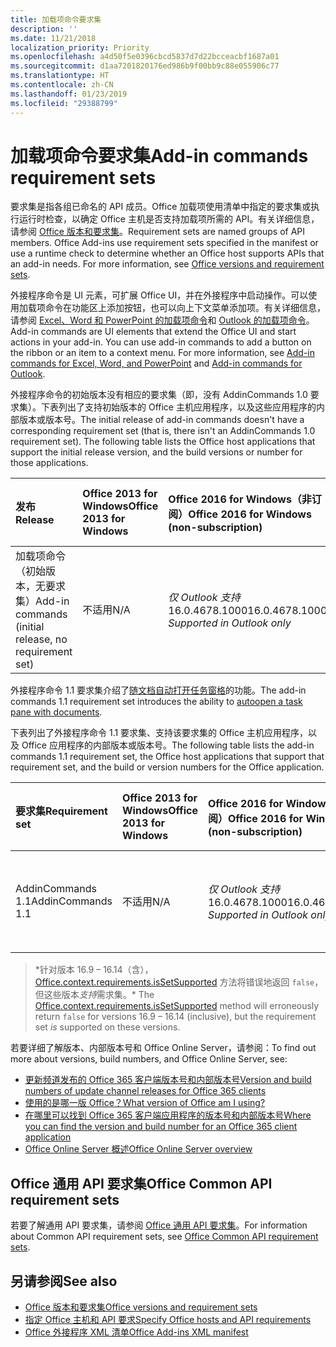 ```yaml
---
title: 加载项命令要求集
description: ''
ms.date: 11/21/2018
localization_priority: Priority
ms.openlocfilehash: a4d50f5e0396cbcd5837d7d22bcceacbf1687a01
ms.sourcegitcommit: d1aa7201820176ed986b9f00bb9c88e055906c77
ms.translationtype: HT
ms.contentlocale: zh-CN
ms.lasthandoff: 01/23/2019
ms.locfileid: "29388799"
---
```

# <a name="add-in-commands-requirement-sets"></a><span data-ttu-id="9b2cf-102">加载项命令要求集</span><span class="sxs-lookup"><span data-stu-id="9b2cf-102">Add-in commands requirement sets</span></span>

<span data-ttu-id="9b2cf-p101">要求集是指各组已命名的 API 成员。Office 加载项使用清单中指定的要求集或执行运行时检查，以确定 Office 主机是否支持加载项所需的 API。有关详细信息，请参阅 [Office 版本和要求集](https://docs.microsoft.com/office/dev/add-ins/develop/office-versions-and-requirement-sets)。</span><span class="sxs-lookup"><span data-stu-id="9b2cf-p101">Requirement sets are named groups of API members. Office Add-ins use requirement sets specified in the manifest or use a runtime check to determine whether an Office host supports APIs that an add-in needs. For more information, see [Office versions and requirement sets](https://docs.microsoft.com/office/dev/add-ins/develop/office-versions-and-requirement-sets).</span></span>

<span data-ttu-id="9b2cf-p102">外接程序命令是 UI 元素，可扩展 Office UI，并在外接程序中启动操作。可以使用加载项命令在功能区上添加按钮，也可以向上下文菜单添加项。有关详细信息，请参阅 [Excel、Word 和 PowerPoint 的加载项命令](https://docs.microsoft.com/office/dev/add-ins/design/add-in-commands)和 [Outlook 的加载项命令](https://docs.microsoft.com/outlook/add-ins/add-in-commands-for-outlook)。</span><span class="sxs-lookup"><span data-stu-id="9b2cf-p102">Add-in commands are UI elements that extend the Office UI and start actions in your add-in. You can use add-in commands to add a button on the ribbon or an item to a context menu. For more information, see [Add-in commands for Excel, Word, and PowerPoint](https://docs.microsoft.com/office/dev/add-ins/design/add-in-commands) and [Add-in commands for Outlook](https://docs.microsoft.com/outlook/add-ins/add-in-commands-for-outlook).</span></span>

<span data-ttu-id="9b2cf-p103">外接程序命令的初始版本没有相应的要求集（即，没有 AddinCommands 1.0 要求集）。下表列出了支持初始版本的 Office 主机应用程序，以及这些应用程序的内部版本或版本号。</span><span class="sxs-lookup"><span data-stu-id="9b2cf-p103">The initial release of add-in commands doesn't have a corresponding requirement set (that is, there isn't an AddinCommands 1.0 requirement set). The following table lists the Office host applications that support the initial release version, and the build versions or number for those applications.</span></span>  

| <span data-ttu-id="9b2cf-111">发布</span><span class="sxs-lookup"><span data-stu-id="9b2cf-111">Release</span></span>   |  <span data-ttu-id="9b2cf-112">Office 2013 for Windows</span><span class="sxs-lookup"><span data-stu-id="9b2cf-112">Office 2013 for Windows</span></span> | <span data-ttu-id="9b2cf-113">Office 2016 for Windows（非订阅）</span><span class="sxs-lookup"><span data-stu-id="9b2cf-113">Office 2016 for Windows (non-subscription)</span></span> | <span data-ttu-id="9b2cf-114">Office 365 for Windows</span><span class="sxs-lookup"><span data-stu-id="9b2cf-114">Office 365 for Windows</span></span>   |  <span data-ttu-id="9b2cf-115">Office 365 for iPad</span><span class="sxs-lookup"><span data-stu-id="9b2cf-115">Office 365 for iPad</span></span>  |  <span data-ttu-id="9b2cf-116">Office 365 for Mac</span><span class="sxs-lookup"><span data-stu-id="9b2cf-116">Office 365 for Mac</span></span>  | <span data-ttu-id="9b2cf-117">Office Online</span><span class="sxs-lookup"><span data-stu-id="9b2cf-117">Office Online</span></span>  |  
|:-----|:-----|:-----|:-----|:-----|:-----|:-----|
| <span data-ttu-id="9b2cf-118">加载项命令（初始版本，无要求集）</span><span class="sxs-lookup"><span data-stu-id="9b2cf-118">Add-in commands (initial release, no requirement set)</span></span> | <span data-ttu-id="9b2cf-119">不适用</span><span class="sxs-lookup"><span data-stu-id="9b2cf-119">N/A</span></span> | <span data-ttu-id="9b2cf-120">*仅 Outlook 支持* 16.0.4678.1000</span><span class="sxs-lookup"><span data-stu-id="9b2cf-120">16.0.4678.1000 *Supported in Outlook only*</span></span> |<span data-ttu-id="9b2cf-121">版本 1603（内部版本 6769.0000）或更高版本</span><span class="sxs-lookup"><span data-stu-id="9b2cf-121">Version 1603 (Build 6769.0000) or later</span></span> | <span data-ttu-id="9b2cf-122">不适用</span><span class="sxs-lookup"><span data-stu-id="9b2cf-122">N/A</span></span> | <span data-ttu-id="9b2cf-123">15.33 或更高版本</span><span class="sxs-lookup"><span data-stu-id="9b2cf-123">15.33 or later</span></span>| <span data-ttu-id="9b2cf-124">2016 年 1 月</span><span class="sxs-lookup"><span data-stu-id="9b2cf-124">January 2016</span></span> |

<span data-ttu-id="9b2cf-125">外接程序命令 1.1 要求集介绍了[随文档自动打开任务窗格](https://docs.microsoft.com/office/dev/add-ins/develop/automatically-open-a-task-pane-with-a-document)的功能。</span><span class="sxs-lookup"><span data-stu-id="9b2cf-125">The add-in commands 1.1 requirement set introduces the ability to [autoopen a task pane with documents](https://docs.microsoft.com/office/dev/add-ins/develop/automatically-open-a-task-pane-with-a-document).</span></span>

<span data-ttu-id="9b2cf-126">下表列出了外接程序命令 1.1 要求集、支持该要求集的 Office 主机应用程序，以及 Office 应用程序的内部版本或版本号。</span><span class="sxs-lookup"><span data-stu-id="9b2cf-126">The following table lists the add-in commands 1.1 requirement set, the Office host applications that support that requirement set, and the build or version numbers for the Office application.</span></span> 

|  <span data-ttu-id="9b2cf-127">要求集</span><span class="sxs-lookup"><span data-stu-id="9b2cf-127">Requirement set</span></span>  |  <span data-ttu-id="9b2cf-128">Office 2013 for Windows</span><span class="sxs-lookup"><span data-stu-id="9b2cf-128">Office 2013 for Windows</span></span> | <span data-ttu-id="9b2cf-129">Office 2016 for Windows（非订阅）</span><span class="sxs-lookup"><span data-stu-id="9b2cf-129">Office 2016 for Windows (non-subscription)</span></span> | <span data-ttu-id="9b2cf-130">Office 365 for Windows</span><span class="sxs-lookup"><span data-stu-id="9b2cf-130">Office 365 for Windows</span></span>   |  <span data-ttu-id="9b2cf-131">Office 365 for iPad</span><span class="sxs-lookup"><span data-stu-id="9b2cf-131">Office 365 for iPad</span></span>  |  <span data-ttu-id="9b2cf-132">Office 365 for Mac</span><span class="sxs-lookup"><span data-stu-id="9b2cf-132">Office 365 for Mac</span></span>  | <span data-ttu-id="9b2cf-133">Office Online</span><span class="sxs-lookup"><span data-stu-id="9b2cf-133">Office Online</span></span>  |  
|:-----|:-----|:-----|:-----|:-----|:-----|:-----|
| <span data-ttu-id="9b2cf-134">AddinCommands 1.1</span><span class="sxs-lookup"><span data-stu-id="9b2cf-134">AddinCommands 1.1</span></span>  | <span data-ttu-id="9b2cf-135">不适用</span><span class="sxs-lookup"><span data-stu-id="9b2cf-135">N/A</span></span> | <span data-ttu-id="9b2cf-136">*仅 Outlook 支持* 16.0.4678.1000</span><span class="sxs-lookup"><span data-stu-id="9b2cf-136">16.0.4678.1000 *Supported in Outlook only*</span></span>  | <span data-ttu-id="9b2cf-137">版本 1705（内部版本 8121.1000）或更高版本</span><span class="sxs-lookup"><span data-stu-id="9b2cf-137">Version 1705 (Build 8121.1000) or later</span></span> | <span data-ttu-id="9b2cf-138">不适用</span><span class="sxs-lookup"><span data-stu-id="9b2cf-138">N/A</span></span> | <span data-ttu-id="9b2cf-139">15.34 或更高版本\*</span><span class="sxs-lookup"><span data-stu-id="9b2cf-139">15.34 or later\*</span></span>| <span data-ttu-id="9b2cf-140">2017 年 5 月</span><span class="sxs-lookup"><span data-stu-id="9b2cf-140">May 2017</span></span> |

><span data-ttu-id="9b2cf-141">\*针对版本 16.9 &ndash; 16.14（含），[Office.context.requirements.isSetSupported](https://docs.microsoft.com/javascript/api/office/office.requirementsetsupport#issetsupported-name--minversion-) 方法将错误地返回 `false`，但这些版本*支持*需求集。</span><span class="sxs-lookup"><span data-stu-id="9b2cf-141">\* The [Office.context.requirements.isSetSupported](https://docs.microsoft.com/javascript/api/office/office.requirementsetsupport#issetsupported-name--minversion-) method will erroneously return `false` for versions 16.9 &ndash; 16.14 (inclusive), but the requirement set *is* supported on these versions.</span></span>

<span data-ttu-id="9b2cf-142">若要详细了解版本、内部版本号和 Office Online Server，请参阅：</span><span class="sxs-lookup"><span data-stu-id="9b2cf-142">To find out more about versions, build numbers, and Office Online Server, see:</span></span>

- [<span data-ttu-id="9b2cf-143">更新频道发布的 Office 365 客户端版本号和内部版本号</span><span class="sxs-lookup"><span data-stu-id="9b2cf-143">Version and build numbers of update channel releases for Office 365 clients</span></span>](https://support.office.com/article/version-and-build-numbers-of-update-channel-releases-ae942449-1fca-4484-898b-a933ea23def7)
- [<span data-ttu-id="9b2cf-144">使用的是哪一版 Office？</span><span class="sxs-lookup"><span data-stu-id="9b2cf-144">What version of Office am I using?</span></span>](https://support.office.com/article/What-version-of-Office-am-I-using-932788b8-a3ce-44bf-bb09-e334518b8b19)
- [<span data-ttu-id="9b2cf-145">在哪里可以找到 Office 365 客户端应用程序的版本号和内部版本号</span><span class="sxs-lookup"><span data-stu-id="9b2cf-145">Where you can find the version and build number for an Office 365 client application</span></span>](https://support.office.com/article/version-and-build-numbers-of-update-channel-releases-ae942449-1fca-4484-898b-a933ea23def7)
- [<span data-ttu-id="9b2cf-146">Office Online Server 概述</span><span class="sxs-lookup"><span data-stu-id="9b2cf-146">Office Online Server overview</span></span>](https://docs.microsoft.com/officeonlineserver/office-online-server-overview)

## <a name="office-common-api-requirement-sets"></a><span data-ttu-id="9b2cf-147">Office 通用 API 要求集</span><span class="sxs-lookup"><span data-stu-id="9b2cf-147">Office Common API requirement sets</span></span>

<span data-ttu-id="9b2cf-148">若要了解通用 API 要求集，请参阅 [Office 通用 API 要求集](office-add-in-requirement-sets.md)。</span><span class="sxs-lookup"><span data-stu-id="9b2cf-148">For information about Common API requirement sets, see [Office Common API requirement sets](office-add-in-requirement-sets.md).</span></span>

## <a name="see-also"></a><span data-ttu-id="9b2cf-149">另请参阅</span><span class="sxs-lookup"><span data-stu-id="9b2cf-149">See also</span></span>

- [<span data-ttu-id="9b2cf-150">Office 版本和要求集</span><span class="sxs-lookup"><span data-stu-id="9b2cf-150">Office versions and requirement sets</span></span>](https://docs.microsoft.com/office/dev/add-ins/develop/office-versions-and-requirement-sets)
- [<span data-ttu-id="9b2cf-151">指定 Office 主机和 API 要求</span><span class="sxs-lookup"><span data-stu-id="9b2cf-151">Specify Office hosts and API requirements</span></span>](https://docs.microsoft.com/office/dev/add-ins/develop/specify-office-hosts-and-api-requirements)
- [<span data-ttu-id="9b2cf-152">Office 外接程序 XML 清单</span><span class="sxs-lookup"><span data-stu-id="9b2cf-152">Office Add-ins XML manifest</span></span>](https://docs.microsoft.com/office/dev/add-ins/develop/add-in-manifests)
